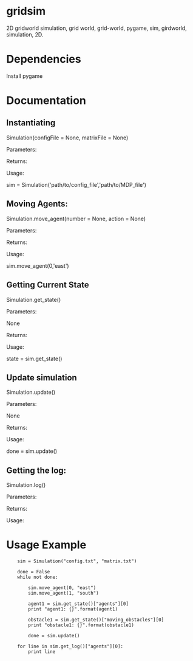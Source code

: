 # gridsim

2D gridworld simulation, grid world, grid-world, pygame, sim, girdworld, simulation, 2D.

# Dependencies

Install pygame

# Documentation

## Instantiating

Simulation(configFile = None, matrixFile = None)

Parameters:

Returns:

Usage:

sim = Simulation('path/to/config_file','path/to/MDP_file')

## Moving Agents:

Simulation.move_agent(number = None, action = None)

Parameters:

Returns:

Usage:

sim.move_agent(0,'east')

## Getting Current State

Simulation.get_state()

Parameters:

None

Returns:

Usage:

state = sim.get_state()

## Update simulation

Simulation.update()

Parameters:

None

Returns:

Usage:

done = sim.update()

## Getting the log:

Simulation.log()

Parameters:

Returns:

Usage:

# Usage Example

```
	sim = Simulation("config.txt", "matrix.txt")

	done = False
	while not done:

	    sim.move_agent(0, "east")
	    sim.move_agent(1, "south")
	    
	    agent1 = sim.get_state()["agents"][0]
	    print "agent1: {}".format(agent1)

	    obstacle1 = sim.get_state()["moving_obstacles"][0]
	    print "obstacle1: {}".format(obstacle1)

	    done = sim.update()

	for line in sim.get_log()["agents"][0]:
	    print line
```